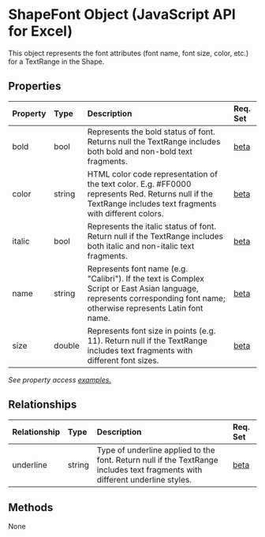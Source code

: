 # ShapeFont Object (JavaScript API for Excel)

This object represents the font attributes (font name, font size, color, etc.) for a TextRange in the Shape.

## Properties

| Property	   | Type	|Description| Req. Set|
|:---------------|:--------|:----------|:----|
|bold|bool|Represents the bold status of font. Returns null the TextRange includes both bold and non-bold text fragments.|[beta](../requirement-sets/excel-api-requirement-sets.md)|
|color|string|HTML color code representation of the text color. E.g. #FF0000 represents Red. Returns null if the TextRange includes text fragments with different colors.|[beta](../requirement-sets/excel-api-requirement-sets.md)|
|italic|bool|Represents the italic status of font. Return null if the TextRange includes both italic and non-italic text fragments.|[beta](../requirement-sets/excel-api-requirement-sets.md)|
|name|string|Represents font name (e.g. "Calibri"). If the text is Complex Script or East Asian language, represents corresponding font name; otherwise represents Latin font name.|[beta](../requirement-sets/excel-api-requirement-sets.md)|
|size|double|Represents font size in points (e.g. 11). Return null if the TextRange includes text fragments with different font sizes.|[beta](../requirement-sets/excel-api-requirement-sets.md)|

_See property access [examples.](#property-access-examples)_

## Relationships
| Relationship | Type	|Description| Req. Set|
|:---------------|:--------|:----------|:----|
|underline|string|Type of underline applied to the font. Return null if the TextRange includes text fragments with different underline styles.|[beta](../requirement-sets/excel-api-requirement-sets.md)|

## Methods
None

